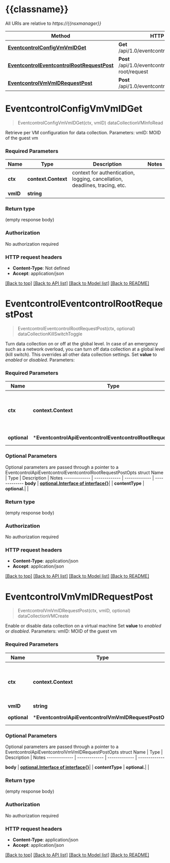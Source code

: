 # {{classname}}

All URIs are relative to *https://{{nsxmanager}}*

Method | HTTP request | Description
------------- | ------------- | -------------
[**EventcontrolConfigVmVmIDGet**](EventcontrolApi.md#EventcontrolConfigVmVmIDGet) | **Get** /api/1.0/eventcontrol/config/vm/{vmID} | dataCollectionVMInfoRead
[**EventcontrolEventcontrolRootRequestPost**](EventcontrolApi.md#EventcontrolEventcontrolRootRequestPost) | **Post** /api/1.0/eventcontrol/eventcontrol-root/request | dataCollectionKillSwitchToggle
[**EventcontrolVmVmIDRequestPost**](EventcontrolApi.md#EventcontrolVmVmIDRequestPost) | **Post** /api/1.0/eventcontrol/vm/{vmID}/request | dataCollectionVMCreate

# **EventcontrolConfigVmVmIDGet**
> EventcontrolConfigVmVmIDGet(ctx, vmID)
dataCollectionVMInfoRead

Retrieve per VM configuration for data collection.   Parameters:  vmID: MOID of the guest vm  

### Required Parameters

Name | Type | Description  | Notes
------------- | ------------- | ------------- | -------------
 **ctx** | **context.Context** | context for authentication, logging, cancellation, deadlines, tracing, etc.
  **vmID** | **string**|  | 

### Return type

 (empty response body)

### Authorization

No authorization required

### HTTP request headers

 - **Content-Type**: Not defined
 - **Accept**: application/json

[[Back to top]](#) [[Back to API list]](../README.md#documentation-for-api-endpoints) [[Back to Model list]](../README.md#documentation-for-models) [[Back to README]](../README.md)

# **EventcontrolEventcontrolRootRequestPost**
> EventcontrolEventcontrolRootRequestPost(ctx, optional)
dataCollectionKillSwitchToggle

Turn data collection on or off at the global level.  In case of an emergency such as a network overload, you can turn off data collection at a global level (kill switch). This overrides all other data collection settings.  Set **value** to *enabled* or *disabled*.   Parameters:  

### Required Parameters

Name | Type | Description  | Notes
------------- | ------------- | ------------- | -------------
 **ctx** | **context.Context** | context for authentication, logging, cancellation, deadlines, tracing, etc.
 **optional** | ***EventcontrolApiEventcontrolEventcontrolRootRequestPostOpts** | optional parameters | nil if no parameters

### Optional Parameters
Optional parameters are passed through a pointer to a EventcontrolApiEventcontrolEventcontrolRootRequestPostOpts struct
Name | Type | Description  | Notes
------------- | ------------- | ------------- | -------------
 **body** | [**optional.Interface of interface{}**](interface{}.md)|  | 
 **contentType** | **optional.**|  | 

### Return type

 (empty response body)

### Authorization

No authorization required

### HTTP request headers

 - **Content-Type**: application/json
 - **Accept**: application/json

[[Back to top]](#) [[Back to API list]](../README.md#documentation-for-api-endpoints) [[Back to Model list]](../README.md#documentation-for-models) [[Back to README]](../README.md)

# **EventcontrolVmVmIDRequestPost**
> EventcontrolVmVmIDRequestPost(ctx, vmID, optional)
dataCollectionVMCreate

Enable or disable data collection on a virtual machine  Set **value** to *enabled* or *disabled*.   Parameters:  vmID: MOID of the guest vm  

### Required Parameters

Name | Type | Description  | Notes
------------- | ------------- | ------------- | -------------
 **ctx** | **context.Context** | context for authentication, logging, cancellation, deadlines, tracing, etc.
  **vmID** | **string**|  | 
 **optional** | ***EventcontrolApiEventcontrolVmVmIDRequestPostOpts** | optional parameters | nil if no parameters

### Optional Parameters
Optional parameters are passed through a pointer to a EventcontrolApiEventcontrolVmVmIDRequestPostOpts struct
Name | Type | Description  | Notes
------------- | ------------- | ------------- | -------------

 **body** | [**optional.Interface of interface{}**](interface{}.md)|  | 
 **contentType** | **optional.**|  | 

### Return type

 (empty response body)

### Authorization

No authorization required

### HTTP request headers

 - **Content-Type**: application/json
 - **Accept**: application/json

[[Back to top]](#) [[Back to API list]](../README.md#documentation-for-api-endpoints) [[Back to Model list]](../README.md#documentation-for-models) [[Back to README]](../README.md)

